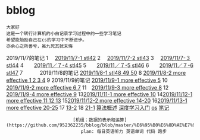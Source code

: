 # bblog
    大家好 
    这是一个转行计算机的小白记录学习过程中的一些学习笔记
    希望能勉励自己在cs的学习中不断进步。
    亦余心之所善兮，虽九死其犹未悔
2019/11/7的笔记
1　 [2019/11/7-1 stl42](https://github.com/952362235/bblog/commit/6052582d120b38e75b41d7bfa3373d3e0e52910f)
2　 [2019/11/7-2 stl43](https://github.com/952362235/bblog/blob/master/2019.11.7%20-2)
3　 [2019/11/7-３ stl44](https://github.com/952362235/bblog/blob/master/2019.11.7%20-3)
4　　[2019/11／７-4 stl45](https://github.com/952362235/bblog/blob/master/%EF%BC%92%EF%BC%90%EF%BC%91%EF%BC%99%EF%BC%8F%EF%BC%91%EF%BC%91%EF%BC%8F%EF%BC%97%EF%BC%8D%EF%BC%94)
5　　[2019/11／７-5 stl46](https://github.com/952362235/bblog/blob/master/2019/11/7-5)
6　　[2019/11／７-6 stl47](https://github.com/952362235/bblog/blob/master/2019/11/%EF%BC%97%EF%BC%8D%EF%BC%96)
7　　　  2019/11/8的笔记  [2019/11/8-1 stl48 49 50](https://github.com/952362235/bblog/blob/master/2019/11/8-1)
8         [2019/11/8-2 more effective 1 2 3 4](https://github.com/952362235/bblog/blob/master/2019/11/8-2)
9        2019/11/9的笔记 [2019/11/9-1 more effective 5](https://github.com/952362235/bblog/blob/master/2019/11/9-1)
10　[2019/11/9-2 more effective 6 7](https://github.com/952362235/bblog/blob/master/2019/11/9-2)
11　[2019/11/9-3 more effective 8](https://github.com/952362235/bblog/blob/master/2019/11/9-3)
12　[2019/11/9-4 more effective 9](https://github.com/952362235/bblog/blob/master/2019/11/9-4)
13[2019/11/11-1 more effective 10](https://github.com/952362235/bblog/blob/master/2019/11/11-1)
14[2019/11/12-1 more effective 11 12 13](https://github.com/952362235/bblog/blob/master/2019/11/12-1)
15[2019/11/12-2 more effective 14-20](https://github.com/952362235/bblog/blob/master/2019/11/11-2)
16[2019/11/13-1 more effective 20-25](https://github.com/952362235/bblog/blob/master/2019/11/13-1)
 17                       [13-2](https://github.com/952362235/bblog/blob/master/2019/11/13-2)
 18                        [21-1](https://github.com/952362235/bblog/blob/master/2019/11/21-1)
                          [算法概述](https://github.com/952362235/bblog/blob/master/2019/11/stl%E7%AE%97%E6%B3%95%E6%A6%82%E8%BF%B0)
                 [深度学习入门](https://github.com/952362235/bblog/blob/master/%E6%B7%B1%E5%BA%A6%E5%AD%A6%E4%B9%A0%E5%85%A5%E9%97%A8)
                           [os](https://github.com/952362235/bblog/blob/master/%E6%93%8D%E4%BD%9C%E7%B3%BB%E7%BB%9F)
                         [笔记](https://github.com/952362235/bblog/blob/master/2019/12/19)
                         
                         
                             [机组：数据的表示和运算](https://github.com/952362235/bblog/blob/master/%E6%95%B0%E6%8D%AE%E7%9A%84%E8%A1%A8%E7%A4%BA%E5%92%8C%E8%BF%90%E7%AE%97)
                                plan: 每日英语听力 英语单词 代码 跑步

